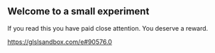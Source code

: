 ## Welcome to a small experiment

If you read this you have paid close attention. You deserve a reward.

https://glslsandbox.com/e#90576.0
